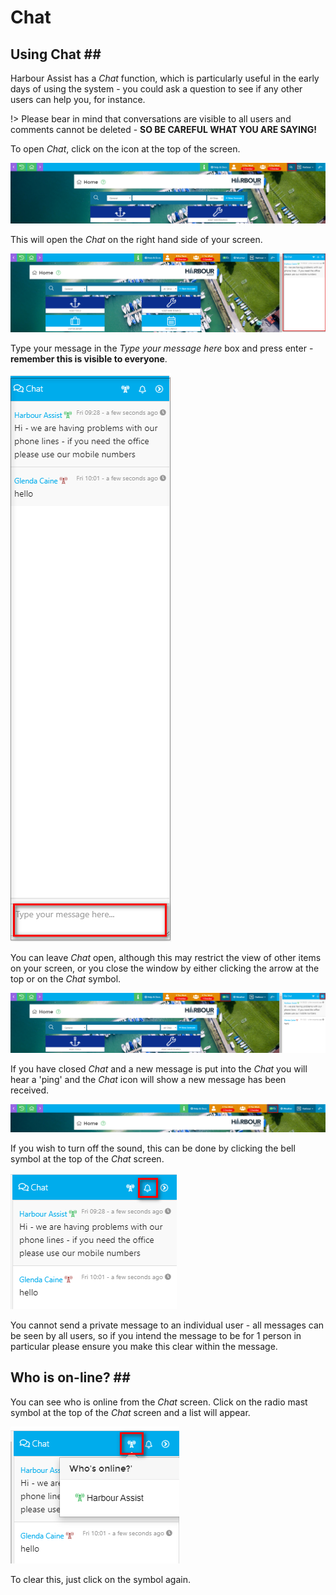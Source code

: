 # Chat

## Using Chat \#\#

Harbour Assist has a _Chat_ function, which is particularly useful in the early days of using the system - you could ask a question to see if any other users can help you, for instance.

!&gt; Please bear in mind that conversations are visible to all users and comments cannot be deleted - **SO BE CAREFUL WHAT YOU ARE SAYING!**

To open _Chat_, click on the icon at the top of the screen.

![image-20200515092710942](../.gitbook/assets/image-20200515092710942.png)

This will open the _Chat_ on the right hand side of your screen.

![image-20200515093251714](../.gitbook/assets/image-20200515093251714.png)

Type your message in the _Type your message here_ box and press enter - **remember this is visible to everyone**.

![image-20200515112649417](../.gitbook/assets/image-20200515112649417.png)

You can leave _Chat_ open, although this may restrict the view of other items on your screen, or you close the window by either clicking the arrow at the top or on the _Chat_ symbol.

![image-20200515112944827](../.gitbook/assets/image-20200515112944827.png)

If you have closed _Chat_ and a new message is put into the _Chat_ you will hear a 'ping' and the _Chat_ icon will show a new message has been received.

![image-20200515113039944](../.gitbook/assets/image-20200515113039944.png)

If you wish to turn off the sound, this can be done by clicking the bell symbol at the top of the _Chat_ screen.

![image-20200515113129525](../.gitbook/assets/image-20200515113129525.png)

You cannot send a private message to an individual user - all messages can be seen by all users, so if you intend the message to be for 1 person in particular please ensure you make this clear within the message.

## Who is on-line? \#\#

You can see who is online from the _Chat_ screen. Click on the radio mast symbol at the top of the _Chat_ screen and a list will appear.

![image-20200515113228390](../.gitbook/assets/image-20200515113228390.png)

To clear this, just click on the symbol again.

